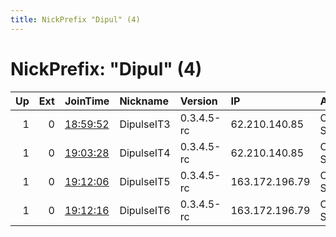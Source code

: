 ```yaml
---
title: NickPrefix "Dipul" (4)
---
```


# NickPrefix: "Dipul" (4)

|   Up |   Ext | JoinTime                                                                                            | Nickname   | Version    | IP             | AS            | CC   |   ORp |   Dirp | OS    | Contact   |   eFamMembers |
|-----:|------:|:----------------------------------------------------------------------------------------------------|:-----------|:-----------|:---------------|:--------------|:-----|------:|-------:|:------|:----------|--------------:|
|    1 |     0 | [18:59:52](https://metrics.torproject.org/rs.html#details/CE128366E0C672A1679CF9A4CC2637AF22A81D39) | DipulseIT3 | 0.3.4.5-rc | 62.210.140.85  | Online S.a.s. | fr   |  8443 |   8008 | Linux | None      |             1 |
|    1 |     0 | [19:03:28](https://metrics.torproject.org/rs.html#details/70D99ED554D326ABF439466D4694C6FB5AE25C05) | DipulseIT4 | 0.3.4.5-rc | 62.210.140.85  | Online S.a.s. | fr   |  8080 |   8081 | Linux | None      |             1 |
|    1 |     0 | [19:12:06](https://metrics.torproject.org/rs.html#details/E3F5F97C983E54853D8DC4C5CB4C443E5E67697D) | DipulseIT5 | 0.3.4.5-rc | 163.172.196.79 | Online S.a.s. | gb   |  8443 |   8008 | Linux | None      |             1 |
|    1 |     0 | [19:12:16](https://metrics.torproject.org/rs.html#details/77D2EA7E9BC5708A07CB9ED3F02512D4EA8A9B8B) | DipulseIT6 | 0.3.4.5-rc | 163.172.196.79 | Online S.a.s. | gb   |  8080 |   8081 | Linux | None      |             1 |
